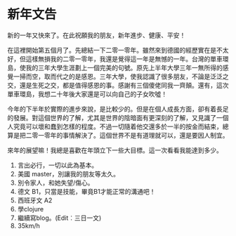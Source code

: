 # 新年文告

<p>
新的一年又快來了。在此祝願我的朋友，新年進步、健康、平安！
</p>
<p>
在這裡開始第五個月了。先總結一下二零一零年。雖然來到德國的經歷實在是不太好，但這樣無損我的二零一零年，我還是覺得這一年是無憾的一年。台灣的單車環島，使我的三年大學生涯劃上一個完美的句號。原先上半年大學三年一無所得的感覺一掃而空，取而代之的是感恩。三年大學，使我認識了很多朋友，不論是泛泛之交，還是生死之交，都是值得感恩的事。感謝有三個傻佬同我一齊顛。還有，這次單車環島，我想二十年後大家還是可以向自己的子女吹噓！
</p>
<p>
今年的下半年於實際的進步來說，是比較少的。但是在個人成長方面，卻有着長足的發展。對這個世界的了解，尤其是世界的陰暗面有更深刻的了解，又見識了一個人究竟可以壞和蠢到怎樣的程度。不過一切隨着他交還多於一半的按金而結束，總算是把二零一零年的事情解決了。這個世界不是有道理就可以，還是要因人制宜。
</p>
<p>
來年的展望嘛！我總是喜歡在年頭立下一些大目標。這一次看看我能達到多少。
</p>
<ol>
	<li>
	言出必行，一切以此為基本。
	</li>
	<li>
	美國 master，別讓我的朋友等太久。
	</li>
	<li>
	別令家人，和她失望/傷心。
	</li>
	<li>
	德文 B1，只當是技能，畢竟B1才能正常的溝通吧！
	</li>
	<li>
	西班牙文 A2
	</li>
	<li>
	學clojure
	</li>
	<li>
	繼續寫blog。(Edit︰三日一文)
	</li>
	<li>
	35km/h
	</li>
</ol>